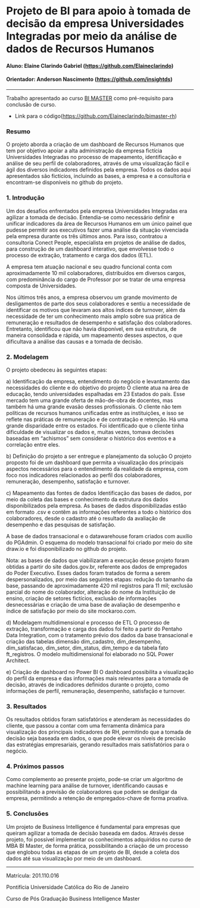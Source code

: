 # Projeto de BI para apoio à tomada de decisão da empresa Universidades Integradas por meio da análise de dados de Recursos Humanos

#### Aluno: Elaine Clarindo Gabriel (https://github.com/Elaineclarindo)
#### Orientador: Anderson Nascimento (https://github.com/insightds)

---

Trabalho apresentado ao curso [BI MASTER](https://ica.puc-rio.ai/bi-master) como pré-requisito para conclusão de curso.

- Link para o código(https://github.com/Elaineclarindo/bimaster-rh)
 

### Resumo

O projeto aborda a criação de um dashboard de Recursos Humanos que tem por objetivo apoiar a alta administração da empresa fictícia Universidades Integradas no processo de mapeamento, identificação e análise de seu perfil de colaboradores, através de uma visualização fácil e ágil dos diversos indicadores definidos pela empresa. Todos os dados aqui apresentados são fictícios, incluindo as bases, a empresa e a consultoria e encontram-se disponíveis no github do projeto.


### 1. Introdução

Um dos desafios enfrentados pela empresa Universidades Integradas era agilizar a tomada de decisão. Entendia-se como necessário definir e unificar indicadores da área de Recursos Humanos em um único painel que pudesse permitir aos executivos fazer uma análise da situação vivenciada pela empresa durante os três últimos anos. Para isso, contratou a consultoria Conect People, especialista em projetos de análise de dados, para construção de um dashboard interativo, que envolvesse todo o processo de extração, tratamento e carga dos dados (ETL).

A empresa tem atuação nacional e seu quadro funcional conta com aproximadamente 10 mil colaboradores, distribuídos em diversos cargos, com predominância do cargo de Professor por se tratar de uma empresa composta de Universidades.

Nos últimos três anos, a empresa observou um grande movimento de desligamentos de parte dos seus colaboradores e sentiu a necessidade de identificar os motivos que levaram aos altos índices de turnover, além da necessidade de ter um conhecimento mais amplo sobre sua prática de remuneração e resultados de desempenho e satisfação dos colaboradores. Entretanto, identificou que não havia disponível, em sua estrutura, de maneira consolidada e rápida, um mapeamento desses aspectos, o que dificultava a análise das causas e a tomada de decisão.



### 2. Modelagem

O projeto obedeceu às seguintes etapas:

a)	Identificação da empresa, entendimento do negócio e levantamento das necessidades do cliente e do objetivo do projeto
O cliente atua na área de educação, tendo universidades espalhadas em 23 Estados do país. Esse mercado tem uma grande oferta de mão-de-obra de docentes, mas também há uma grande evasão desses profissionais. O cliente não tem políticas de recursos humanos unificadas entre as instituições, e isso se reflete nas práticas de remuneração e de contratação e retenção. Há uma grande disparidade entre os estados. Foi identificado que o cliente tinha dificuldade de visualizar os dados e, muitas vezes, tomava decisões baseadas em “achismos” sem considerar o histórico dos eventos e a correlação entre eles.

b)	Definição do projeto a ser entregue e planejamento da solução
O projeto proposto foi de um dashboard que permita a visualização dos principais aspectos necessários para o entendimento da realidade da empresa, com foco nos indicadores relacionados ao perfil dos colaboradores, remuneração, desempenho, satisfação e turnover.

c)	Mapeamento das fontes de dados
Identificação das bases de dados, por meio da coleta das bases e conhecimento da estrutura dos dados disponibilizados pela empresa. As bases de dados disponibilizadas estão em formato .csv e contêm as informações referentes a todo o histórico dos colaboradores, desde o cadastro até o resultado da avaliação de desempenho e das pesquisas de satisfação. 

A base de dados transacional e o datawarehouse foram criados com auxílio do PGAdmin. O esquema do modelo transacional foi criado por meio do site draw.io e foi disponibilizado no github do projeto.

Nota: as bases de dados que viabilizaram a execução desse projeto foram obtidas a partir do site dados.gov.br, referente aos dados de empregados do Poder Executivo. Esses dados foram tratados de forma a serem despersonalizados, por meio das seguintes etapas: redução do tamanho da base, passando de aproximadamente 420 mil registros para 11 mil; exclusão parcial do nome do colaborador, alteração do nome da Instituição de ensino, criação de setores fictícios, exclusão de informações desnecessárias e criação de uma base de avaliação de desempenho e índice de satisfação por meio do site mockaroo.com. 

d)	Modelagem multidimensional e processo de ETL
O processo de extração, transformação e carga dos dados foi feito a partir do Pentaho Data Integration, com o tratamento prévio dos dados da base transacional e criação das tabelas dimensão dim_cadastro, dim_desempenho, dim_satisfacao, dim_setor, dim_status, dim_tempo e da tabela fato ft_registros.
O modelo multidimensional foi elaborado no SQL Power Architect.

e)	Criação de dashboard no Power BI
O dashboard possibilita a visualização do perfil da empresa e das informações mais relevantes para a tomada de decisão, através de indicadores definidos durante o projeto, como informações de perfil, remuneração, desempenho, satisfação e turnover.


### 3. Resultados

Os resultados obtidos foram satisfatórios e atenderam às necessidades do cliente, que passou a contar com uma ferramenta dinâmica para visualização dos principais indicadores de RH, permitindo que a tomada de decisão seja baseada em dados, o que pode elevar os níveis de precisão das estratégias empresariais, gerando resultados mais satisfatórios para o negócio.


### 4. Próximos passos

Como complemento ao presente projeto, pode-se criar um algoritmo de machine learning para análise de turnover, identificando causas e possibilitando a previsão de colaboradores que podem se desligar da empresa, permitindo a retenção de empregados-chave de forma proativa.


### 5. Conclusões

Um projeto de Business Intelligence é fundamental para empresas que queiram agilizar a tomada de decisão baseada em dados. Através desse projeto, foi possível implementar os conhecimentos adquiridos no curso de MBA BI Master, de forma prática, possibilitando a criação de um processo que englobou todas as etapas de um projeto de BI, desde a coleta dos dados até sua visualização por meio de um dashboard. 


---

Matrícula: 201.110.016

Pontifícia Universidade Católica do Rio de Janeiro

Curso de Pós Graduação Business Intelligence Master

